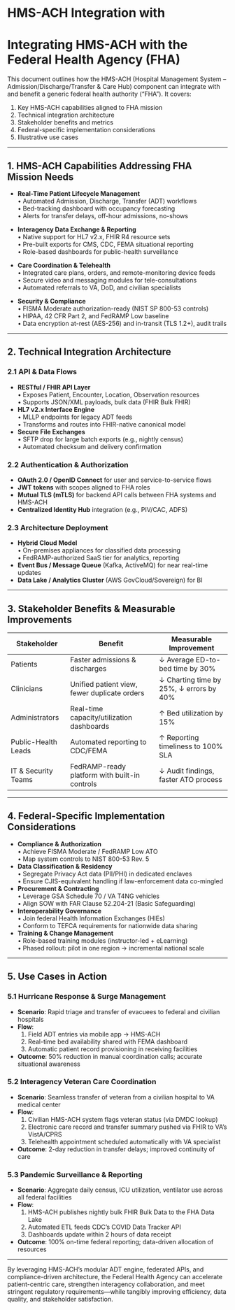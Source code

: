 # HMS-ACH Integration with 

# Integrating HMS-ACH with the Federal Health Agency (FHA)

This document outlines how the HMS-ACH (Hospital Management System – Admission/Discharge/Transfer & Care Hub) component can integrate with and benefit a generic federal health authority (“FHA”). It covers:  
1. Key HMS-ACH capabilities aligned to FHA mission  
2. Technical integration architecture  
3. Stakeholder benefits and metrics  
4. Federal-specific implementation considerations  
5. Illustrative use cases  

---

## 1. HMS-ACH Capabilities Addressing FHA Mission Needs

- **Real-Time Patient Lifecycle Management**  
  • Automated Admission, Discharge, Transfer (ADT) workflows  
  • Bed-tracking dashboard with occupancy forecasting  
  • Alerts for transfer delays, off-hour admissions, no-shows  

- **Interagency Data Exchange & Reporting**  
  • Native support for HL7 v2.x, FHIR R4 resource sets  
  • Pre-built exports for CMS, CDC, FEMA situational reporting  
  • Role-based dashboards for public-health surveillance  

- **Care Coordination & Telehealth**  
  • Integrated care plans, orders, and remote-monitoring device feeds  
  • Secure video and messaging modules for tele-consultations  
  • Automated referrals to VA, DoD, and civilian specialists  

- **Security & Compliance**  
  • FISMA Moderate authorization-ready (NIST SP 800-53 controls)  
  • HIPAA, 42 CFR Part 2, and FedRAMP Low baseline  
  • Data encryption at-rest (AES-256) and in-transit (TLS 1.2+), audit trails  

---

## 2. Technical Integration Architecture

### 2.1 API & Data Flows  
- **RESTful / FHIR API Layer**  
  • Exposes Patient, Encounter, Location, Observation resources  
  • Supports JSON/XML payloads, bulk data (FHIR Bulk FHIR)  
- **HL7 v2.x Interface Engine**  
  • MLLP endpoints for legacy ADT feeds  
  • Transforms and routes into FHIR-native canonical model  
- **Secure File Exchanges**  
  • SFTP drop for large batch exports (e.g., nightly census)  
  • Automated checksum and delivery confirmation  

### 2.2 Authentication & Authorization  
- **OAuth 2.0 / OpenID Connect** for user and service-to-service flows  
- **JWT tokens** with scopes aligned to FHA roles  
- **Mutual TLS (mTLS)** for backend API calls between FHA systems and HMS-ACH  
- **Centralized Identity Hub** integration (e.g., PIV/CAC, ADFS)  

### 2.3 Architecture Deployment  
- **Hybrid Cloud Model**  
  • On-premises appliances for classified data processing  
  • FedRAMP-authorized SaaS tier for analytics, reporting  
- **Event Bus / Message Queue** (Kafka, ActiveMQ) for near real-time updates  
- **Data Lake / Analytics Cluster** (AWS GovCloud/Sovereign) for BI  

---

## 3. Stakeholder Benefits & Measurable Improvements

| Stakeholder           | Benefit                                       | Measurable Improvement                  |
|-----------------------|-----------------------------------------------|-----------------------------------------|
| Patients              | Faster admissions & discharges                | ↓ Average ED-to-bed time by 30%         |
| Clinicians            | Unified patient view, fewer duplicate orders  | ↓ Charting time by 25%, ↓ errors by 40% |
| Administrators        | Real-time capacity/utilization dashboards     | ↑ Bed utilization by 15%                |
| Public-Health Leads   | Automated reporting to CDC/FEMA               | ↑ Reporting timeliness to 100% SLA      |
| IT & Security Teams   | FedRAMP-ready platform with built-in controls | ↓ Audit findings, faster ATO process    |

---

## 4. Federal-Specific Implementation Considerations

- **Compliance & Authorization**  
  • Achieve FISMA Moderate / FedRAMP Low ATO  
  • Map system controls to NIST 800-53 Rev. 5  
- **Data Classification & Residency**  
  • Segregate Privacy Act data (PII/PHI) in dedicated enclaves  
  • Ensure CJIS-equivalent handling if law-enforcement data co-mingled  
- **Procurement & Contracting**  
  • Leverage GSA Schedule 70 / VA T4NG vehicles  
  • Align SOW with FAR Clause 52.204-21 (Basic Safeguarding)  
- **Interoperability Governance**  
  • Join federal Health Information Exchanges (HIEs)  
  • Conform to TEFCA requirements for nationwide data sharing  
- **Training & Change Management**  
  • Role-based training modules (instructor-led + eLearning)  
  • Phased rollout: pilot in one region → incremental national scale  

---

## 5. Use Cases in Action

### 5.1 Hurricane Response & Surge Management  
- **Scenario**: Rapid triage and transfer of evacuees to federal and civilian hospitals  
- **Flow**:  
  1. Field ADT entries via mobile app → HMS-ACH  
  2. Real-time bed availability shared with FEMA dashboard  
  3. Automatic patient record provisioning in receiving facilities  
- **Outcome**: 50% reduction in manual coordination calls; accurate situational awareness  

### 5.2 Interagency Veteran Care Coordination  
- **Scenario**: Seamless transfer of veteran from a civilian hospital to VA medical center  
- **Flow**:  
  1. Civilian HMS-ACH system flags veteran status (via DMDC lookup)  
  2. Electronic care record and transfer summary pushed via FHIR to VA’s VistA/CPRS  
  3. Telehealth appointment scheduled automatically with VA specialist  
- **Outcome**: 2-day reduction in transfer delays; improved continuity of care  

### 5.3 Pandemic Surveillance & Reporting  
- **Scenario**: Aggregate daily census, ICU utilization, ventilator use across all federal facilities  
- **Flow**:  
  1. HMS-ACH publishes nightly bulk FHIR Bulk Data to the FHA Data Lake  
  2. Automated ETL feeds CDC’s COVID Data Tracker API  
  3. Dashboards update within 2 hours of data receipt  
- **Outcome**: 100% on-time federal reporting; data-driven allocation of resources  

---

By leveraging HMS-ACH’s modular ADT engine, federated APIs, and compliance-driven architecture, the Federal Health Agency can accelerate patient-centric care, strengthen interagency collaboration, and meet stringent regulatory requirements—while tangibly improving efficiency, data quality, and stakeholder satisfaction.